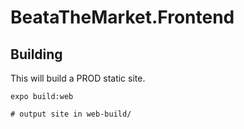# BeataTheMarket.Frontend


## Building 

This will build a PROD static site.
```
expo build:web

# output site in web-build/
```
